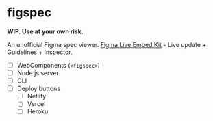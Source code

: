 # figspec

**WIP. Use at your own risk.**

An unofficial Figma spec viewer. [Figma Live Embed Kit](https://www.figma.com/developers/embed) - Live update + Guidelines + Inspector.

- [ ] WebComponents (`<figspec>`)
- [ ] Node.js server
- [ ] CLI
- [ ] Deploy buttons
  - [ ] Netlify
  - [ ] Vercel
  - [ ] Heroku

